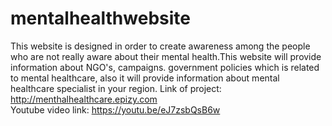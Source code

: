 # mentalhealthwebsite
This website is designed in order to create awareness among the people who are not really aware about their mental health.This website will provide information about NGO's, campaigns. government policies which is related to mental healthcare, also it will provide information about mental healthcare specialist in your region.
Link of project: http://menthalhealthcare.epizy.com </br>
Youtube video link: https://youtu.be/eJ7zsbQsB6w
